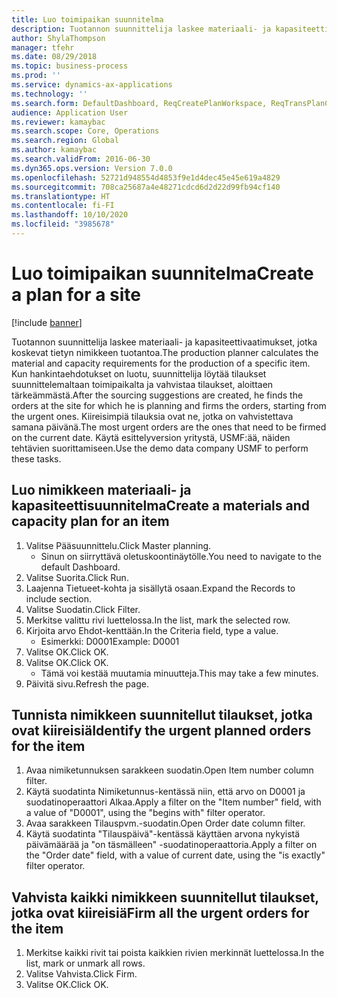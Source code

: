 ```yaml
---
title: Luo toimipaikan suunnitelma
description: Tuotannon suunnittelija laskee materiaali- ja kapasiteettivaatimukset, jotka koskevat tietyn nimikkeen tuotantoa.
author: ShylaThompson
manager: tfehr
ms.date: 08/29/2018
ms.topic: business-process
ms.prod: ''
ms.service: dynamics-ax-applications
ms.technology: ''
ms.search.form: DefaultDashboard, ReqCreatePlanWorkspace, ReqTransPlanCard, ReqTransPOUrgentFormPart, SysQueryForm
audience: Application User
ms.reviewer: kamaybac
ms.search.scope: Core, Operations
ms.search.region: Global
ms.author: kamaybac
ms.search.validFrom: 2016-06-30
ms.dyn365.ops.version: Version 7.0.0
ms.openlocfilehash: 52721d948554d4853f9e1d4dec45e45e619a4829
ms.sourcegitcommit: 708ca25687a4e48271cdcd6d2d22d99fb94cf140
ms.translationtype: HT
ms.contentlocale: fi-FI
ms.lasthandoff: 10/10/2020
ms.locfileid: "3985678"
---
```

# <a name="create-a-plan-for-a-site"></a><span data-ttu-id="749e2-103">Luo toimipaikan suunnitelma</span><span class="sxs-lookup"><span data-stu-id="749e2-103">Create a plan for a site</span></span>

[!include [banner](../../includes/banner.md)]

<span data-ttu-id="749e2-104">Tuotannon suunnittelija laskee materiaali- ja kapasiteettivaatimukset, jotka koskevat tietyn nimikkeen tuotantoa.</span><span class="sxs-lookup"><span data-stu-id="749e2-104">The production planner calculates the material and capacity requirements for the production of a specific item.</span></span> <span data-ttu-id="749e2-105">Kun hankintaehdotukset on luotu, suunnittelija löytää tilaukset suunnittelemaltaan toimipaikalta ja vahvistaa tilaukset, aloittaen tärkeämmästä.</span><span class="sxs-lookup"><span data-stu-id="749e2-105">After the sourcing suggestions are created, he finds the orders at the site for which he is planning and firms the orders, starting from the urgent ones.</span></span> <span data-ttu-id="749e2-106">Kiireisimpiä tilauksia ovat ne, jotka on vahvistettava samana päivänä.</span><span class="sxs-lookup"><span data-stu-id="749e2-106">The most urgent orders are the ones that need to be firmed on the current date.</span></span> <span data-ttu-id="749e2-107">Käytä esittelyversion yritystä, USMF:ää, näiden tehtävien suorittamiseen.</span><span class="sxs-lookup"><span data-stu-id="749e2-107">Use the demo data company USMF to perform these tasks.</span></span>


## <a name="create-a-materials-and-capacity-plan-for-an-item"></a><span data-ttu-id="749e2-108">Luo nimikkeen materiaali- ja kapasiteettisuunnitelma</span><span class="sxs-lookup"><span data-stu-id="749e2-108">Create a materials and capacity plan for an item</span></span>
1. <span data-ttu-id="749e2-109">Valitse Pääsuunnittelu.</span><span class="sxs-lookup"><span data-stu-id="749e2-109">Click Master planning.</span></span>
    * <span data-ttu-id="749e2-110">Sinun on siirryttävä oletuskoontinäytölle.</span><span class="sxs-lookup"><span data-stu-id="749e2-110">You need to navigate to the default Dashboard.</span></span>  
2. <span data-ttu-id="749e2-111">Valitse Suorita.</span><span class="sxs-lookup"><span data-stu-id="749e2-111">Click Run.</span></span>
3. <span data-ttu-id="749e2-112">Laajenna Tietueet-kohta ja sisällytä osaan.</span><span class="sxs-lookup"><span data-stu-id="749e2-112">Expand the Records to include section.</span></span>
4. <span data-ttu-id="749e2-113">Valitse Suodatin.</span><span class="sxs-lookup"><span data-stu-id="749e2-113">Click Filter.</span></span>
5. <span data-ttu-id="749e2-114">Merkitse valittu rivi luettelossa.</span><span class="sxs-lookup"><span data-stu-id="749e2-114">In the list, mark the selected row.</span></span>
6. <span data-ttu-id="749e2-115">Kirjoita arvo Ehdot-kenttään.</span><span class="sxs-lookup"><span data-stu-id="749e2-115">In the Criteria field, type a value.</span></span>
    * <span data-ttu-id="749e2-116">Esimerkki: D0001</span><span class="sxs-lookup"><span data-stu-id="749e2-116">Example: D0001</span></span>  
7. <span data-ttu-id="749e2-117">Valitse OK.</span><span class="sxs-lookup"><span data-stu-id="749e2-117">Click OK.</span></span>
8. <span data-ttu-id="749e2-118">Valitse OK.</span><span class="sxs-lookup"><span data-stu-id="749e2-118">Click OK.</span></span>
    * <span data-ttu-id="749e2-119">Tämä voi kestää muutamia minuutteja.</span><span class="sxs-lookup"><span data-stu-id="749e2-119">This may take a few minutes.</span></span>  
9. <span data-ttu-id="749e2-120">Päivitä sivu.</span><span class="sxs-lookup"><span data-stu-id="749e2-120">Refresh the page.</span></span>

## <a name="identify-the-urgent-planned-orders-for-the-item"></a><span data-ttu-id="749e2-121">Tunnista nimikkeen suunnitellut tilaukset, jotka ovat kiireisiä</span><span class="sxs-lookup"><span data-stu-id="749e2-121">Identify the urgent planned orders for the item</span></span>
1. <span data-ttu-id="749e2-122">Avaa nimiketunnuksen sarakkeen suodatin.</span><span class="sxs-lookup"><span data-stu-id="749e2-122">Open Item number column filter.</span></span>
2. <span data-ttu-id="749e2-123">Käytä suodatinta Nimiketunnus-kentässä niin, että arvo on D0001 ja suodatinoperaattori Alkaa.</span><span class="sxs-lookup"><span data-stu-id="749e2-123">Apply a filter on the "Item number" field, with a value of "D0001", using the "begins with" filter operator.</span></span>
3. <span data-ttu-id="749e2-124">Avaa sarakkeen Tilauspvm.-suodatin.</span><span class="sxs-lookup"><span data-stu-id="749e2-124">Open Order date column filter.</span></span>
4. <span data-ttu-id="749e2-125">Käytä suodatinta "Tilauspäivä"-kentässä käyttäen arvona nykyistä päivämäärää ja "on täsmälleen" -suodatinoperaattoria.</span><span class="sxs-lookup"><span data-stu-id="749e2-125">Apply a filter on the "Order date" field, with a value of current date, using the "is exactly" filter operator.</span></span>

## <a name="firm-all-the-urgent-orders-for-the-item"></a><span data-ttu-id="749e2-126">Vahvista kaikki nimikkeen suunnitellut tilaukset, jotka ovat kiireisiä</span><span class="sxs-lookup"><span data-stu-id="749e2-126">Firm all the urgent orders for the item</span></span>
1. <span data-ttu-id="749e2-127">Merkitse kaikki rivit tai poista kaikkien rivien merkinnät luettelossa.</span><span class="sxs-lookup"><span data-stu-id="749e2-127">In the list, mark or unmark all rows.</span></span>
2. <span data-ttu-id="749e2-128">Valitse Vahvista.</span><span class="sxs-lookup"><span data-stu-id="749e2-128">Click Firm.</span></span>
3. <span data-ttu-id="749e2-129">Valitse OK.</span><span class="sxs-lookup"><span data-stu-id="749e2-129">Click OK.</span></span>

